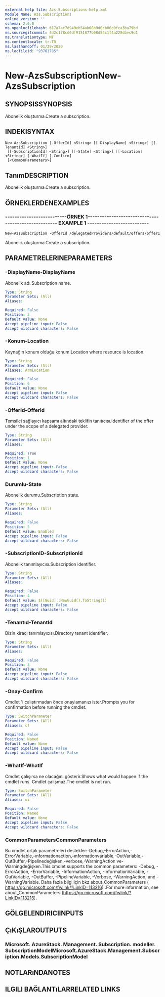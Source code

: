 ```yaml
---
external help file: Azs.Subscriptions-help.xml
Module Name: Azs.Subscriptions
online version: ''
schema: 2.0.0
ms.openlocfilehash: 617a7ac7d949eb54ab08b0d0cb06c0fca3ba79bd
ms.sourcegitcommit: 4d2c178cd6df9151877b08d54c1f4a228dbec9d1
ms.translationtype: MT
ms.contentlocale: tr-TR
ms.lasthandoff: 01/29/2020
ms.locfileid: "93761785"
---
```

# <span data-ttu-id="752c1-101">New-AzsSubscription</span><span class="sxs-lookup"><span data-stu-id="752c1-101">New-AzsSubscription</span></span>

## <span data-ttu-id="752c1-102">SYNOPSIS</span><span class="sxs-lookup"><span data-stu-id="752c1-102">SYNOPSIS</span></span>
<span data-ttu-id="752c1-103">Abonelik oluşturma.</span><span class="sxs-lookup"><span data-stu-id="752c1-103">Create a subscription.</span></span>

## <span data-ttu-id="752c1-104">INDEKI</span><span class="sxs-lookup"><span data-stu-id="752c1-104">SYNTAX</span></span>

```
New-AzsSubscription [-OfferId] <String> [[-DisplayName] <String>] [[-TenantId] <String>]
 [[-SubscriptionId] <String>] [[-State] <String>] [[-Location] <String>] [-WhatIf] [-Confirm]
 [<CommonParameters>]
```

## <span data-ttu-id="752c1-105">Tanım</span><span class="sxs-lookup"><span data-stu-id="752c1-105">DESCRIPTION</span></span>
<span data-ttu-id="752c1-106">Abonelik oluşturma.</span><span class="sxs-lookup"><span data-stu-id="752c1-106">Create a subscription.</span></span>

## <span data-ttu-id="752c1-107">ÖRNEKLERDEN</span><span class="sxs-lookup"><span data-stu-id="752c1-107">EXAMPLES</span></span>

### <span data-ttu-id="752c1-108">--------------------------ÖRNEK 1--------------------------</span><span class="sxs-lookup"><span data-stu-id="752c1-108">-------------------------- EXAMPLE 1 --------------------------</span></span>
```
New-AzsSubscription -OfferId /delegatedProviders/default/offers/offer1
```

<span data-ttu-id="752c1-109">Abonelik oluşturma.</span><span class="sxs-lookup"><span data-stu-id="752c1-109">Create a subscription.</span></span>

## <span data-ttu-id="752c1-110">PARAMETRELERINE</span><span class="sxs-lookup"><span data-stu-id="752c1-110">PARAMETERS</span></span>

### <span data-ttu-id="752c1-111">-DisplayName</span><span class="sxs-lookup"><span data-stu-id="752c1-111">-DisplayName</span></span>
<span data-ttu-id="752c1-112">Abonelik adı.</span><span class="sxs-lookup"><span data-stu-id="752c1-112">Subscription name.</span></span>

```yaml
Type: String
Parameter Sets: (All)
Aliases: 

Required: False
Position: 2
Default value: None
Accept pipeline input: False
Accept wildcard characters: False
```

### <span data-ttu-id="752c1-113">-Konum</span><span class="sxs-lookup"><span data-stu-id="752c1-113">-Location</span></span>
<span data-ttu-id="752c1-114">Kaynağın konum olduğu konum.</span><span class="sxs-lookup"><span data-stu-id="752c1-114">Location where resource is location.</span></span>

```yaml
Type: String
Parameter Sets: (All)
Aliases: ArmLocation

Required: False
Position: 6
Default value: None
Accept pipeline input: False
Accept wildcard characters: False
```

### <span data-ttu-id="752c1-115">-OfferId</span><span class="sxs-lookup"><span data-stu-id="752c1-115">-OfferId</span></span>
<span data-ttu-id="752c1-116">Temsilci sağlayıcı kapsamı altındaki teklifin tanıtıcısı.</span><span class="sxs-lookup"><span data-stu-id="752c1-116">Identifier of the offer under the scope of a delegated provider.</span></span>

```yaml
Type: String
Parameter Sets: (All)
Aliases: 

Required: True
Position: 1
Default value: None
Accept pipeline input: False
Accept wildcard characters: False
```

### <span data-ttu-id="752c1-117">Durumlu</span><span class="sxs-lookup"><span data-stu-id="752c1-117">-State</span></span>
<span data-ttu-id="752c1-118">Abonelik durumu.</span><span class="sxs-lookup"><span data-stu-id="752c1-118">Subscription state.</span></span>

```yaml
Type: String
Parameter Sets: (All)
Aliases: 

Required: False
Position: 5
Default value: Enabled
Accept pipeline input: False
Accept wildcard characters: False
```

### <span data-ttu-id="752c1-119">-SubscriptionID</span><span class="sxs-lookup"><span data-stu-id="752c1-119">-SubscriptionId</span></span>
<span data-ttu-id="752c1-120">Abonelik tanımlayıcısı.</span><span class="sxs-lookup"><span data-stu-id="752c1-120">Subscription identifier.</span></span>

```yaml
Type: String
Parameter Sets: (All)
Aliases: 

Required: False
Position: 4
Default value: $([Guid]::NewGuid().ToString())
Accept pipeline input: False
Accept wildcard characters: False
```

### <span data-ttu-id="752c1-121">-Tenantıd</span><span class="sxs-lookup"><span data-stu-id="752c1-121">-TenantId</span></span>
<span data-ttu-id="752c1-122">Dizin kiracı tanımlayıcısı.</span><span class="sxs-lookup"><span data-stu-id="752c1-122">Directory tenant identifier.</span></span>

```yaml
Type: String
Parameter Sets: (All)
Aliases: 

Required: False
Position: 3
Default value: None
Accept pipeline input: False
Accept wildcard characters: False
```

### <span data-ttu-id="752c1-123">-Onay</span><span class="sxs-lookup"><span data-stu-id="752c1-123">-Confirm</span></span>
<span data-ttu-id="752c1-124">Cmdlet 'i çalıştırmadan önce onaylamanızı ister.</span><span class="sxs-lookup"><span data-stu-id="752c1-124">Prompts you for confirmation before running the cmdlet.</span></span>

```yaml
Type: SwitchParameter
Parameter Sets: (All)
Aliases: cf

Required: False
Position: Named
Default value: None
Accept pipeline input: False
Accept wildcard characters: False
```

### <span data-ttu-id="752c1-125">-WhatIf</span><span class="sxs-lookup"><span data-stu-id="752c1-125">-WhatIf</span></span>
<span data-ttu-id="752c1-126">Cmdlet çalışırsa ne olacağını gösterir.</span><span class="sxs-lookup"><span data-stu-id="752c1-126">Shows what would happen if the cmdlet runs.</span></span>
<span data-ttu-id="752c1-127">Cmdlet çalışmaz.</span><span class="sxs-lookup"><span data-stu-id="752c1-127">The cmdlet is not run.</span></span>

```yaml
Type: SwitchParameter
Parameter Sets: (All)
Aliases: wi

Required: False
Position: Named
Default value: None
Accept pipeline input: False
Accept wildcard characters: False
```

### <span data-ttu-id="752c1-128">CommonParameters</span><span class="sxs-lookup"><span data-stu-id="752c1-128">CommonParameters</span></span>
<span data-ttu-id="752c1-129">Bu cmdlet ortak parametreleri destekler:-Debug,-ErrorAction,-ErrorVariable,-ınformationaction,-ınformationvariable,-OutVariable,-OutBuffer,-Pipelinedeğişken,-verbose,-WarningAction ve-Warningdeğişken.</span><span class="sxs-lookup"><span data-stu-id="752c1-129">This cmdlet supports the common parameters: -Debug, -ErrorAction, -ErrorVariable, -InformationAction, -InformationVariable, -OutVariable, -OutBuffer, -PipelineVariable, -Verbose, -WarningAction, and -WarningVariable.</span></span> <span data-ttu-id="752c1-130">Daha fazla bilgi için bkz about_CommonParameters ( https://go.microsoft.com/fwlink/?LinkID=113216) .</span><span class="sxs-lookup"><span data-stu-id="752c1-130">For more information, see about_CommonParameters (https://go.microsoft.com/fwlink/?LinkID=113216).</span></span>

## <span data-ttu-id="752c1-131">GÖLGELENDIRICI</span><span class="sxs-lookup"><span data-stu-id="752c1-131">INPUTS</span></span>

## <span data-ttu-id="752c1-132">ÇıKıŞLAR</span><span class="sxs-lookup"><span data-stu-id="752c1-132">OUTPUTS</span></span>

### <span data-ttu-id="752c1-133">Microsoft. AzureStack. Management. Subscription. modeller. SubscriptionModel</span><span class="sxs-lookup"><span data-stu-id="752c1-133">Microsoft.AzureStack.Management.Subscription.Models.SubscriptionModel</span></span>

## <span data-ttu-id="752c1-134">NOTLARıNDA</span><span class="sxs-lookup"><span data-stu-id="752c1-134">NOTES</span></span>

## <span data-ttu-id="752c1-135">ILGILI BAĞLANTıLAR</span><span class="sxs-lookup"><span data-stu-id="752c1-135">RELATED LINKS</span></span>

